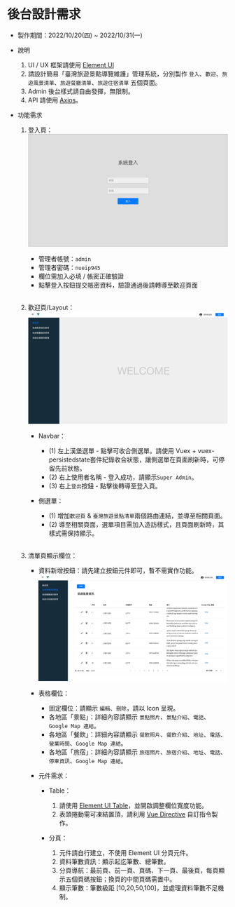 # 後台設計需求

- 製作期間：2022/10/20(四) ~ 2022/10/31(一)
- 說明
  1. UI / UX 框架請使用 [Element UI](https://element.eleme.io/#/en-US/component/installation)
  2. 請設計簡易「臺灣旅遊景點導覽維護」管理系統，分別製作 `登入`、`歡迎`、`旅遊風景清單`、`旅遊餐廳清單`、`旅遊住宿清單` 五個頁面。
  3. Admin 後台樣式請自由發揮，無限制。
  4. API 請使用 [Axios](https://axios-http.com/docs/intro)。

- 功能需求
  1. 登入頁：
     ![參照圖](./images/login.jpg)
     - 管理者帳號：`admin`
     - 管理者密碼：`nueip945`
     - 欄位需加入必填 / 帳密正確驗證
     - 點擊登入按鈕提交帳密資料，驗證通過後請轉導至歡迎頁面
     <br>

  2. 歡迎頁/Layout：
     ![參照圖](./images/welcome.jpg)
     - Navbar： 
       - (1) 左上漢堡選單 - 點擊可收合側選單。請使用 Vuex + vuex-persistedstate套件紀錄收合狀態，讓側選單在頁面刷新時，可停留先前狀態。
       - (2) 右上使用者名稱 - 登入成功，請顯示`Super Admin`。
       - (3) 右上`登出`按鈕 - 點擊後轉導至登入頁。 

     - 側選單： 
       - (1) 增加`歡迎頁` & `臺灣旅遊景點清單`兩個路由連結，並導至相關頁面。 
       - (2) 導至相關頁面，選單項目需加入造訪樣式，且頁面刷新時，其樣式需保持顯示。
     <br>

  3. 清單頁顯示欄位： 
     - 資料新增按鈕：請先建立按鈕元件即可，暫不需實作功能。
     ![參照圖](./images/travel-list.jpg)
     - 表格欄位：
       - 固定欄位：請顯示 `編輯`、`刪除`，請以 Icon 呈現。 
       - 各地區「景點」：詳細內容請顯示 `景點照片`、`景點介紹`、`電話`、`Google Map 連結`。
       - 各地區「餐飲」：詳細內容請顯示 `餐飲照片`、`餐飲介紹`、`地址`、`電話`、`營業時間`、`Google Map 連結`。
       - 各地區「旅宿」：詳細內容請顯示 `旅宿照片`、`旅宿介紹`、`地址`、`電話`、`停車資訊`、`Google Map 連結`。

     - 元件需求：
       - Table：
         1. 請使用 [Element UI Table](https://element.eleme.io/#/en-US/component/table)，並開啟調整欄位寬度功能。
         2. 表頭捲動需可凍結置頂，請利用 [Vue Directive](https://cn.vuejs.org/v2/guide/custom-directive.html) 自訂指令製作。

       - 分頁：
         1. 元件請自行建立，不使用 Element UI 分頁元件。
         2. 資料筆數資訊：顯示起迄筆數、總筆數。
         3. 分頁導航：最前頁、前一頁、頁碼、下一頁、最後頁，每頁顯示五個頁碼按鈕；換頁的中間頁碼需置中。
         4. 顯示筆數：筆數級距 [10,20,50,100]，並處理資料筆數不足機制。


 

